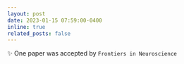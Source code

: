 ```yaml
---
layout: post
date: 2023-01-15 07:59:00-0400 
inline: true
related_posts: false
---
```


 :sparkles: One paper was accepted by `Frontiers in Neuroscience`   
